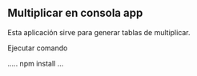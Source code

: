 

## Multiplicar en consola app

Esta aplicación sirve para generar tablas de 
multiplicar.


Ejecutar comando 

.....
npm install
...
